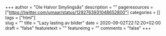 +++
author = "Ole Halvor Smylingsås"
description = ""
pageresources = ["https://twitter.com/umaar/status/1292763931048652800"]
categories = []
tags = ["html"]     
slug = ""
title = "Lazy lasting av bilder"
date = 2020-09-02T22:12:20+02:00
draft = "false"
featuretext = ""
featureimg = ""
comments = "false"
+++